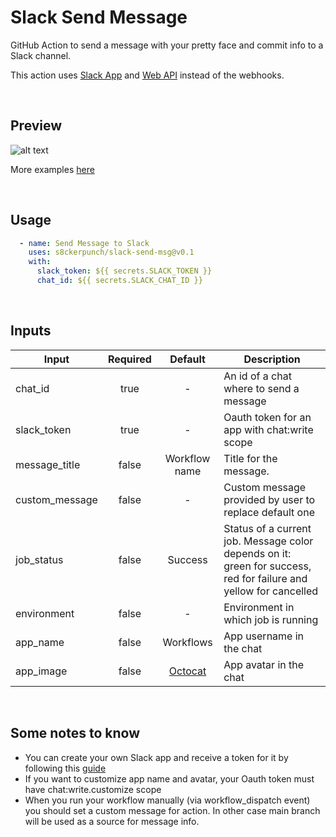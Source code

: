 # Slack Send Message

GitHub Action to send a message with your pretty face and commit info to a Slack channel. 

This action uses [Slack App](https://api.slack.com/start/apps) and [Web API](https://api.slack.com/web) instead of the webhooks.

<br>

## Preview
![alt text](https://github.com/s8ckerpunch/slack-send-msg/blob/main/images/examples/base.png)

More examples [here](https://github.com/s8ckerpunch/slack-send-msg/tree/main/images/examples)

<br>

## Usage
```yaml
  - name: Send Message to Slack
    uses: s8ckerpunch/slack-send-msg@v0.1
    with:
      slack_token: ${{ secrets.SLACK_TOKEN }}
      chat_id: ${{ secrets.SLACK_CHAT_ID }}
```

<br>

## Inputs

| Input          | Required |    Default    | Description                                                                                                       |
|----------------|:--------:|:-------------:|-------------------------------------------------------------------------------------------------------------------|
| chat_id        |   true   |       -       | An id of a chat where to send a message                                                                             |
| slack_token    |   true   |       -       | Oauth token for an app with chat:write scope                        |
| message_title  |  false   | Workflow name | Title for the message.                                                                                            |
| custom_message |  false   |       -       | Custom message provided by user to replace default one                                                            |
| job_status     |  false   |    Success    | Status of a current job. Message color depends on it: green for success, red for failure and yellow for cancelled |
| environment    |  false   |       -       | Environment in which job is running                                                                               |
| app_name       |  false   |   Workflows   | App username in the chat                                                                                          |
| app_image      |  false   |    [Octocat](https://github.com/s8ckerpunch/slack-send-msg/blob/main/images/app-avatar.png?raw=true)    | App avatar in the chat                                                                                            |
<br>

## Some notes to know

- You can create your own Slack app and receive a token for it by following this [guide](https://api.slack.com/start/quickstart)
- If you want to customize app name and avatar, your Oauth token must have chat:write.customize scope
- When you run your workflow manually (via workflow_dispatch event) you should set a custom message for action.
In other case main branch will be used as a source for message info. 
